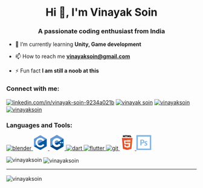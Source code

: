 <h1 align="center">Hi 👋, I'm Vinayak Soin</h1>
<h3 align="center">A passionate coding enthusiast from India</h3>

- 🌱 I’m currently learning **Unity, Game development**

- 📫 How to reach me **vinayaksoin@gmail.com**

- ⚡ Fun fact **I am still a noob at this**

<h3 align="left">Connect with me:</h3>
<p align="left">
<a href="https://linkedin.com/in/linkedin.com/in/vinayak-soin-9234a021b" target="blank"><img align="center" src="https://raw.githubusercontent.com/rahuldkjain/github-profile-readme-generator/master/src/images/icons/Social/linked-in-alt.svg" alt="linkedin.com/in/vinayak-soin-9234a021b" height="30" width="40" /></a>
<a href="https://instagram.com/vinayak soin" target="blank"><img align="center" src="https://raw.githubusercontent.com/rahuldkjain/github-profile-readme-generator/master/src/images/icons/Social/instagram.svg" alt="vinayak soin" height="30" width="40" /></a>
<a href="https://www.codechef.com/users/vinayaksoin" target="blank"><img align="center" src="https://cdn.jsdelivr.net/npm/simple-icons@3.1.0/icons/codechef.svg" alt="vinayaksoin" height="30" width="40" /></a>
<a href="https://www.hackerrank.com/vinayaksoin" target="blank"><img align="center" src="https://raw.githubusercontent.com/rahuldkjain/github-profile-readme-generator/master/src/images/icons/Social/hackerrank.svg" alt="vinayaksoin" height="30" width="40" /></a>
</p>

<h3 align="left">Languages and Tools:</h3>
<p align="left"> <a href="https://www.blender.org/" target="_blank" rel="noreferrer"> <img src="https://download.blender.org/branding/community/blender_community_badge_white.svg" alt="blender" width="40" height="40"/> </a> <a href="https://www.cprogramming.com/" target="_blank" rel="noreferrer"> <img src="https://raw.githubusercontent.com/devicons/devicon/master/icons/c/c-original.svg" alt="c" width="40" height="40"/> </a> <a href="https://www.w3schools.com/cpp/" target="_blank" rel="noreferrer"> <img src="https://raw.githubusercontent.com/devicons/devicon/master/icons/cplusplus/cplusplus-original.svg" alt="cplusplus" width="40" height="40"/> </a> <a href="https://dart.dev" target="_blank" rel="noreferrer"> <img src="https://www.vectorlogo.zone/logos/dartlang/dartlang-icon.svg" alt="dart" width="40" height="40"/> </a> <a href="https://flutter.dev" target="_blank" rel="noreferrer"> <img src="https://www.vectorlogo.zone/logos/flutterio/flutterio-icon.svg" alt="flutter" width="40" height="40"/> </a> <a href="https://git-scm.com/" target="_blank" rel="noreferrer"> <img src="https://www.vectorlogo.zone/logos/git-scm/git-scm-icon.svg" alt="git" width="40" height="40"/> </a> <a href="https://www.w3.org/html/" target="_blank" rel="noreferrer"> <img src="https://raw.githubusercontent.com/devicons/devicon/master/icons/html5/html5-original-wordmark.svg" alt="html5" width="40" height="40"/> </a> <a href="https://www.photoshop.com/en" target="_blank" rel="noreferrer"> <img src="https://raw.githubusercontent.com/devicons/devicon/master/icons/photoshop/photoshop-line.svg" alt="photoshop" width="40" height="40"/> </a> </p>

<p><img align="left" src="https://github-readme-stats.vercel.app/api/top-langs?username=vinayaksoin&show_icons=true&locale=en&layout=compact" alt="vinayaksoin" /></p>

<p>&nbsp;<img align="center" src="https://github-readme-stats.vercel.app/api?username=vinayaksoin&show_icons=true&theme=dark&text_color=d77575&locale=en" alt="vinayaksoin" /></p>
<hr></hr>

<p><img align="center" src="https://github-readme-streak-stats.herokuapp.com/?user=vinayaksoin&" alt="vinayaksoin" /></p>
